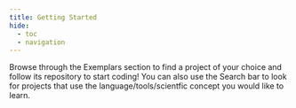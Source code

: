 ```yaml
---
title: Getting Started
hide:
  - toc
  - navigation
---
```


Browse through the Exemplars section to find a project of your choice and follow its repository to start coding! You can also use the Search bar to look for projects that use the language/tools/scientfic concept you would like to learn.

